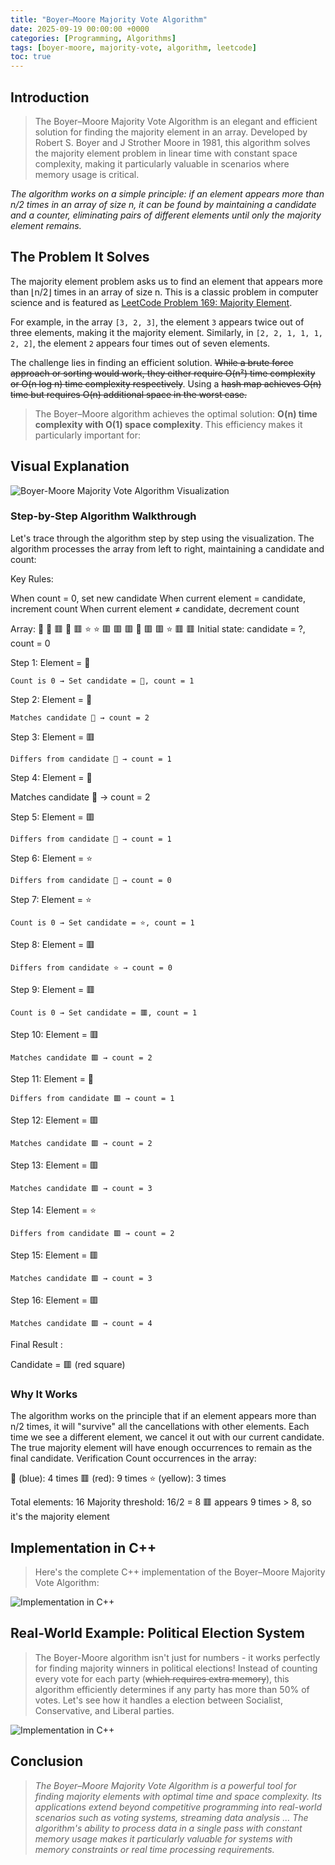 ```yaml
---
title: "Boyer–Moore Majority Vote Algorithm"
date: 2025-09-19 00:00:00 +0000
categories: [Programming, Algorithms]
tags: [boyer-moore, majority-vote, algorithm, leetcode]
toc: true
---
```


## Introduction

>The Boyer–Moore Majority Vote Algorithm is an elegant and efficient solution for finding the majority element in an array. Developed by Robert S. Boyer and J Strother Moore in 1981, this algorithm solves the majority element problem in linear time with constant space complexity, making it particularly valuable in scenarios where memory usage is critical.

_The algorithm works on a simple principle: if an element appears more than n/2 times in an array of size n, it can be found by maintaining a candidate and a counter, eliminating pairs of different elements until only the majority element remains._

## The Problem It Solves

The majority element problem asks us to find an element that appears more than ⌊n/2⌋ times in an array of size n. This is a classic problem in computer science and is featured as [LeetCode Problem 169: Majority Element](https://leetcode.com/problems/majority-element/).

For example, in the array `[3, 2, 3]`, the element `3` appears twice out of three elements, making it the majority element. Similarly, in `[2, 2, 1, 1, 1, 2, 2]`, the element `2` appears four times out of seven elements.

The challenge lies in finding an efficient solution. ~~While a brute force approach or sorting would work, they either require O(n²) time complexity or O(n log n) time complexity respectively~~. Using a ~~hash map achieves O(n) time but requires O(n) additional space in the worst case.~~

>The Boyer–Moore algorithm achieves the optimal solution: **O(n) time complexity with O(1) space complexity**. This efficiency makes it particularly important for:



## Visual Explanation

![Boyer-Moore Majority Vote Algorithm Visualization](/assets/img/Boyer-Moore_MJRTY.svg)

### Step-by-Step Algorithm Walkthrough

Let's trace through the algorithm step by step using the visualization. The algorithm processes the array from left to right, maintaining a candidate and count:

Key Rules:

When count = 0, set new candidate
When current element = candidate, increment count
When current element ≠ candidate, decrement count


Array: 🔵 🔵 🟥 🔵 🟥 ⭐ ⭐ 🟥 🟥 🟥 🔵 🟥 🟥 ⭐ 🟥 🟥
Initial state: candidate = ?, count = 0

Step 1: Element = 🔵

    Count is 0 → Set candidate = 🔵, count = 1

Step 2: Element = 🔵

    Matches candidate 🔵 → count = 2

Step 3: Element = 🟥

    Differs from candidate 🔵 → count = 1

Step 4: Element = 🔵

Matches candidate 🔵 → count = 2

Step 5: Element = 🟥

    Differs from candidate 🔵 → count = 1

Step 6: Element = ⭐

    Differs from candidate 🔵 → count = 0

Step 7: Element = ⭐

    Count is 0 → Set candidate = ⭐, count = 1

Step 8: Element = 🟥

    Differs from candidate ⭐ → count = 0

Step 9: Element = 🟥

    Count is 0 → Set candidate = 🟥, count = 1

Step 10: Element = 🟥

    Matches candidate 🟥 → count = 2

Step 11: Element = 🔵

    Differs from candidate 🟥 → count = 1

Step 12: Element = 🟥

    Matches candidate 🟥 → count = 2

Step 13: Element = 🟥

    Matches candidate 🟥 → count = 3

Step 14: Element = ⭐

    Differs from candidate 🟥 → count = 2

Step 15: Element = 🟥

    Matches candidate 🟥 → count = 3

Step 16: Element = 🟥

    Matches candidate 🟥 → count = 4


Final Result :

Candidate = 🟥 (red square)

### Why It Works
The algorithm works on the principle that if an element appears more than n/2 times, it will "survive" all the cancellations with other elements. Each time we see a different element, we cancel it out with our current candidate. The true majority element will have enough occurrences to remain as the final candidate.
Verification
Count occurrences in the array:

🔵 (blue): 4 times
🟥 (red): 9 times
⭐ (yellow): 3 times

Total elements: 16
Majority threshold: 16/2 = 8
🟥 appears 9 times > 8, so it's the majority element 



## Implementation in C++

>Here's the complete C++ implementation of the Boyer–Moore Majority Vote Algorithm:

![Implementation in C++ ](/assets/img/Boyer-Moore-Algo.png)



## Real-World Example: Political Election System

>The Boyer-Moore algorithm isn't just for numbers - it works perfectly for finding majority winners in political elections! Instead of counting every vote for each party (~~which requires extra memory~~), this algorithm efficiently determines if any party has more than 50% of votes. Let's see how it handles a election between Socialist, Conservative, and Liberal parties.

![Implementation in C++ ](/assets/img/votes_example.png)

## Conclusion

>_The Boyer–Moore Majority Vote Algorithm is a powerful tool for finding majority elements with optimal time and space complexity. Its applications extend beyond competitive programming into real-world scenarios such as voting systems, streaming data analysis ... The algorithm's ability to process data in a single pass with constant memory usage makes it particularly valuable for systems with memory constraints or real time processing requirements._